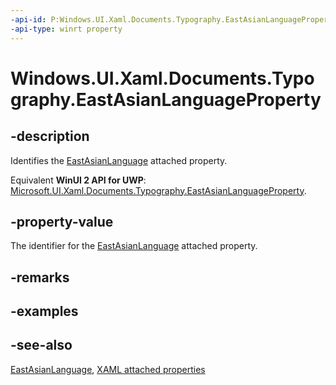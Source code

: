 ```yaml
---
-api-id: P:Windows.UI.Xaml.Documents.Typography.EastAsianLanguageProperty
-api-type: winrt property
---
```


<!-- Property syntax
public Windows.UI.Xaml.DependencyProperty EastAsianLanguageProperty { get; }
-->

# Windows.UI.Xaml.Documents.Typography.EastAsianLanguageProperty

## -description
Identifies the [EastAsianLanguage](typography_eastasianlanguage.md) attached property.

Equivalent **WinUI 2 API for UWP**: [Microsoft.UI.Xaml.Documents.Typography.EastAsianLanguageProperty](/windows/winui/api/microsoft.ui.xaml.documents.typography.eastasianlanguageproperty).

## -property-value
The identifier for the [EastAsianLanguage](typography_eastasianlanguage.md) attached property.

## -remarks

## -examples

## -see-also

[EastAsianLanguage](typography_eastasianlanguage.md), [XAML attached properties](/windows/uwp/xaml-platform/attached-properties-overview)
